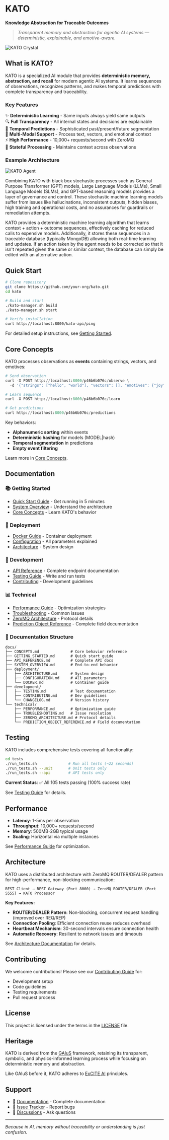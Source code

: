 # KATO

**Knowledge Abstraction for Traceable Outcomes**

> *Transparent memory and abstraction for agentic AI systems — deterministic, explainable, and emotive-aware.*

![KATO Crystal](assets/kato-graphic.png "KATO crystal")

## What is KATO?

KATO is a specialized AI module that provides **deterministic memory, abstraction, and recall** for modern agentic AI systems. It learns sequences of observations, recognizes patterns, and makes temporal predictions with complete transparency and traceability.

### Key Features

✨ **Deterministic Learning** - Same inputs always yield same outputs  
🔍 **Full Transparency** - All internal states and decisions are explainable  
🎯 **Temporal Predictions** - Sophisticated past/present/future segmentation  
🧠 **Multi-Modal Support** - Process text, vectors, and emotional context  
⚡ **High Performance** - 10,000+ requests/second with ZeroMQ  
🔄 **Stateful Processing** - Maintains context across observations  

### Example Architecture

![KATO Agent](assets/kato-agent.png "KATO agent")

Combining KATO with black box stochastic processes such as General Purpose Transformer (GPT) models, Large Language Models (LLMs), Small Language Models (SLMs), and GPT-based reasoning models provides a layer of governance and control. These stochastic machine learning models suffer from issues like hallucinations, inconsistent outputs, hidden biases, high training and operational costs, and no assurances for guardrails or remediation attempts.

KATO provides a deterministic machine learning algorithm that learns context + action + outcome sequences, effectively caching for reduced calls to expensive models. Additionally, it stores these sequences in a traceable database (typically MongoDB) allowing both real-time learning and updates. If an action taken by the agent needs to be corrected so that it isn't repeated given the same or similar context, the database can simply be edited with an alternative action.


## Quick Start

```bash
# Clone repository
git clone https://github.com/your-org/kato.git
cd kato

# Build and start
./kato-manager.sh build
./kato-manager.sh start

# Verify installation
curl http://localhost:8000/kato-api/ping
```

For detailed setup instructions, see [Getting Started](docs/GETTING_STARTED.md).

## Core Concepts

KATO processes observations as **events** containing strings, vectors, and emotives:

```python
# Send observation
curl -X POST http://localhost:8000/p46b6b076c/observe \
  -d '{"strings": ["hello", "world"], "vectors": [], "emotives": {"joy": 0.8}}'

# Learn sequence
curl -X POST http://localhost:8000/p46b6b076c/learn

# Get predictions
curl http://localhost:8000/p46b6b076c/predictions
```

Key behaviors:
- **Alphanumeric sorting** within events
- **Deterministic hashing** for models (MODEL|hash)
- **Temporal segmentation** in predictions
- **Empty event filtering**

Learn more in [Core Concepts](docs/CONCEPTS.md).

## Documentation

### 📚 Getting Started
- [Quick Start Guide](docs/GETTING_STARTED.md) - Get running in 5 minutes
- [System Overview](docs/SYSTEM_OVERVIEW.md) - Understand the architecture
- [Core Concepts](docs/CONCEPTS.md) - Learn KATO's behavior

### 🚀 Deployment
- [Docker Guide](docs/deployment/DOCKER.md) - Container deployment
- [Configuration](docs/deployment/CONFIGURATION.md) - All parameters explained
- [Architecture](docs/deployment/ARCHITECTURE.md) - System design

### 🔧 Development
- [API Reference](docs/API_REFERENCE.md) - Complete endpoint documentation
- [Testing Guide](docs/development/TESTING.md) - Write and run tests
- [Contributing](docs/development/CONTRIBUTING.md) - Development guidelines

### 📊 Technical
- [Performance Guide](docs/technical/PERFORMANCE.md) - Optimization strategies
- [Troubleshooting](docs/technical/TROUBLESHOOTING.md) - Common issues
- [ZeroMQ Architecture](docs/technical/ZEROMQ_ARCHITECTURE.md) - Protocol details
- [Prediction Object Reference](docs/technical/PREDICTION_OBJECT_REFERENCE.md) - Complete field documentation

### 📁 Documentation Structure

```
docs/
├── CONCEPTS.md              # Core behavior reference
├── GETTING_STARTED.md       # Quick start guide
├── API_REFERENCE.md         # Complete API docs
├── SYSTEM_OVERVIEW.md       # End-to-end behavior
├── deployment/
│   ├── ARCHITECTURE.md      # System design
│   ├── CONFIGURATION.md     # All parameters
│   └── DOCKER.md            # Container guide
├── development/
│   ├── TESTING.md           # Test documentation
│   ├── CONTRIBUTING.md      # Dev guidelines
│   └── CHANGELOG.md         # Version history
└── technical/
    ├── PERFORMANCE.md       # Optimization guide
    ├── TROUBLESHOOTING.md   # Issue resolution
    ├── ZEROMQ_ARCHITECTURE.md # Protocol details
    └── PREDICTION_OBJECT_REFERENCE.md # Field documentation
```

## Testing

KATO includes comprehensive tests covering all functionality:

```bash
cd tests
./run_tests.sh              # Run all tests (~22 seconds)
./run_tests.sh --unit       # Unit tests only
./run_tests.sh --api        # API tests only
```

**Current Status**: ✅ All 105 tests passing (100% success rate)

See [Testing Guide](docs/development/TESTING.md) for details.

## Performance

- **Latency**: 1-5ms per observation
- **Throughput**: 10,000+ requests/second
- **Memory**: 500MB-2GB typical usage
- **Scaling**: Horizontal via multiple instances

See [Performance Guide](docs/technical/PERFORMANCE.md) for optimization.

## Architecture

KATO uses a distributed architecture with ZeroMQ ROUTER/DEALER pattern for high-performance, non-blocking communication:

```
REST Client → REST Gateway (Port 8000) → ZeroMQ ROUTER/DEALER (Port 5555) → KATO Processor
```

**Key Features:**
- **ROUTER/DEALER Pattern**: Non-blocking, concurrent request handling (improved over REQ/REP)
- **Connection Pooling**: Efficient connection reuse reduces overhead
- **Heartbeat Mechanism**: 30-second intervals ensure connection health
- **Automatic Recovery**: Resilient to network issues and timeouts

See [Architecture Documentation](docs/deployment/ARCHITECTURE.md) for details.

## Contributing

We welcome contributions! Please see our [Contributing Guide](docs/development/CONTRIBUTING.md) for:
- Development setup
- Code guidelines
- Testing requirements
- Pull request process

## License

This project is licensed under the terms in the [LICENSE](LICENSE) file.

## Heritage

KATO is derived from the [GAIuS](https://medium.com/@sevakavakians/what-is-gaius-a-responsible-alternative-to-neural-network-artificial-intelligence-part-1-of-3-1f7bbe583a32) framework, retaining its transparent, symbolic, and physics-informed learning process while focusing on deterministic memory and abstraction.

Like GAIuS before it, KATO adheres to [ExCITE AI](https://medium.com/@sevakavakians/what-is-excite-ai-712afd372af4) principles.

## Support

- 📖 [Documentation](docs/) - Complete documentation
- 🐛 [Issue Tracker](https://github.com/your-org/kato/issues) - Report bugs
- 💬 [Discussions](https://github.com/your-org/kato/discussions) - Ask questions

---

*Because in AI, memory without traceability or understanding is just confusion.*